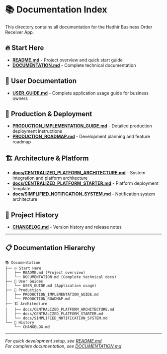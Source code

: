 # 📚 Documentation Index

This directory contains all documentation for the Hadhir Business Order Receiver App.

## 🔥 Start Here

- **[README.md](./README.md)** - Project overview and quick start guide
- **[DOCUMENTATION.md](./DOCUMENTATION.md)** - Complete technical documentation

## 📖 User Documentation

- **[USER_GUIDE.md](./USER_GUIDE.md)** - Complete application usage guide for business owners

## 🚀 Production & Deployment

- **[PRODUCTION_IMPLEMENTATION_GUIDE.md](./PRODUCTION_IMPLEMENTATION_GUIDE.md)** - Detailed production deployment instructions
- **[PRODUCTION_ROADMAP.md](./PRODUCTION_ROADMAP.md)** - Development planning and feature roadmap

## 🏗️ Architecture & Platform

- **[docs/CENTRALIZED_PLATFORM_ARCHITECTURE.md](./docs/CENTRALIZED_PLATFORM_ARCHITECTURE.md)** - System integration and platform architecture
- **[docs/CENTRALIZED_PLATFORM_STARTER.md](./docs/CENTRALIZED_PLATFORM_STARTER.md)** - Platform deployment template
- **[docs/SIMPLIFIED_NOTIFICATION_SYSTEM.md](./docs/SIMPLIFIED_NOTIFICATION_SYSTEM.md)** - Notification system architecture

## 📝 Project History

- **[CHANGELOG.md](./CHANGELOG.md)** - Version history and release notes

---

## 📋 Documentation Hierarchy

```
📚 Documentation
├── 🔥 Start Here
│   ├── README.md (Project overview)
│   └── DOCUMENTATION.md (Complete technical docs)
├── 📖 User Guides
│   └── USER_GUIDE.md (Application usage)
├── 🚀 Production
│   ├── PRODUCTION_IMPLEMENTATION_GUIDE.md
│   └── PRODUCTION_ROADMAP.md
├── 🏗️ Architecture
│   ├── docs/CENTRALIZED_PLATFORM_ARCHITECTURE.md
│   ├── docs/CENTRALIZED_PLATFORM_STARTER.md
│   └── docs/SIMPLIFIED_NOTIFICATION_SYSTEM.md
└── 📝 History
    └── CHANGELOG.md
```

---

*For quick development setup, see [README.md](./README.md)*  
*For complete documentation, see [DOCUMENTATION.md](./DOCUMENTATION.md)*
